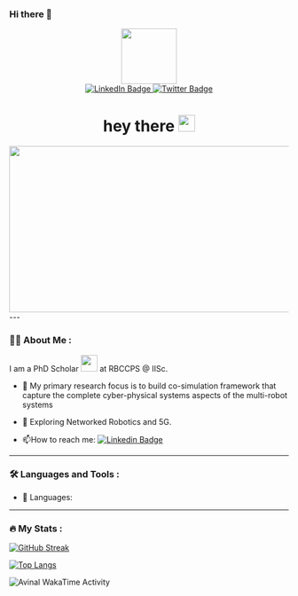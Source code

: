 ### Hi there 👋

<!--
**srikrishna3118/srikrishna3118** is a ✨ _special_ ✨ repository because its `README.md` (this file) appears on your GitHub profile.

Here are some ideas to get you started:

- 🔭 I’m currently working on ...
- 🌱 I’m currently learning ...
- 👯 I’m looking to collaborate on ...
- 🤔 I’m looking for help with ...
- 💬 Ask me about ...
- 📫 How to reach me: ...
- 😄 Pronouns: ...
- ⚡ Fun fact: ...
-->
<div id="header" align="center">
  <img src="https://media.giphy.com/media/RbDKaczqWovIugyJmW/giphy.gif" width="100"/>
</div>
<div id="badges" align="center">
  <a href="https://www.linkedin.com/in/srikrishna-acharya-91a42b5a/">
    <img src="https://img.shields.io/badge/LinkedIn-blue?style=for-the-badge&logo=linkedin&logoColor=white" alt="LinkedIn Badge"/>
  </a>
  <a href="https://twitter.com/thisisbsk">
    <img src="https://img.shields.io/badge/Twitter-blue?style=for-the-badge&logo=twitter&logoColor=white" alt="Twitter Badge"/>
  </a>
</div>
<div id="profile" align="center">
<img src="https://komarev.com/ghpvc/?username=srikrishna3118&style=flat-square&color=blue" align="center" alt=""/>
<h1>
hey there
  <img src="https://media.giphy.com/media/hvRJCLFzcasrR4ia7z/giphy.gif" width="30px"/>
</h1>
  <img src="https://media.giphy.com/media/TLDmReMcxgh4GGV24v/giphy-downsized-large.gif" width="600" height="300"/>

</div>
---

### :technologist: About Me :
I am a PhD Scholar <img src="https://media.giphy.com/media/WUlplcMpOCEmTGBtBW/giphy.gif" width="30"> at RBCCPS @ IISc.
- :telescope: My primary research focus is to build co-simulation framework that capture the complete cyber-physical systems aspects of the multi-robot systems

- :seedling: Exploring Networked Robotics and 5G.

- :mailbox:How to reach me: [![Linkedin Badge](https://img.shields.io/badge/-srikrishna-blue?style=flat&logo=Linkedin&logoColor=white)](https://www.linkedin.com/in/srikrishna-acharya-91a42b5a/)
---

### :hammer_and_wrench: Languages and Tools :

- :construction: Languages:
---

### :fire: My Stats :
[![GitHub Streak](http://github-readme-streak-stats.herokuapp.com?user=srikrishna3118&theme=dark&background=000000)](https://git.io/streak-stats)


[![Top Langs](https://github-readme-stats.vercel.app/api/top-langs/?username=srikrishna3118)](https://github.com/anuraghazra/github-readme-stats)

<img
  src="https://github.com/srikrishna3118/srikrishna3118/blob/main/images/stat.svg"
  alt="Avinal WakaTime Activity"
/>
